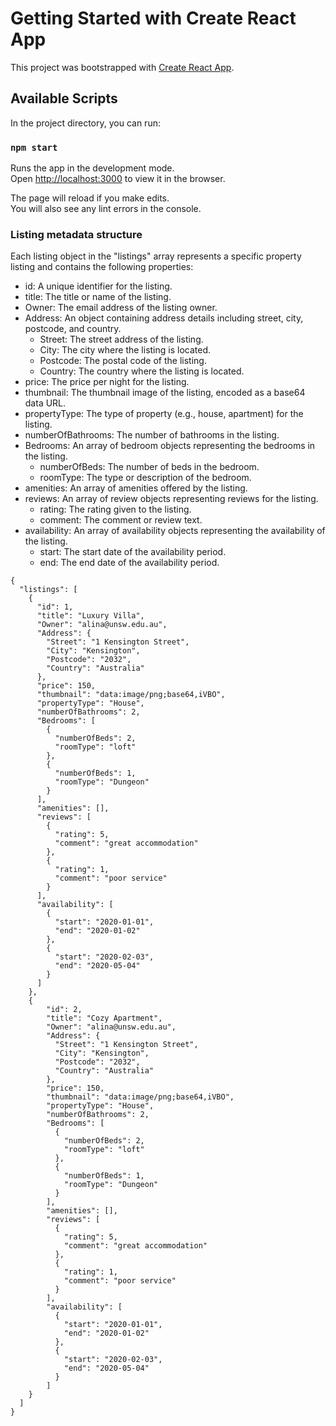 # Getting Started with Create React App

This project was bootstrapped with [Create React App](https://github.com/facebook/create-react-app).

## Available Scripts

In the project directory, you can run:

### `npm start`

Runs the app in the development mode.\
Open [http://localhost:3000](http://localhost:3000) to view it in the browser.

The page will reload if you make edits.\
You will also see any lint errors in the console.

### Listing metadata structure
Each listing object in the "listings" array represents a specific property listing and contains the following properties:

- id: A unique identifier for the listing.
- title: The title or name of the listing.
- Owner: The email address of the listing owner.
- Address: An object containing address details including street, city, postcode, and country.
    - Street: The street address of the listing.
    - City: The city where the listing is located.
    - Postcode: The postal code of the listing.
    - Country: The country where the listing is located.
- price: The price per night for the listing.
- thumbnail: The thumbnail image of the listing, encoded as a base64 data URL.
- propertyType: The type of property (e.g., house, apartment) for the listing.
- numberOfBathrooms: The number of bathrooms in the listing.
- Bedrooms: An array of bedroom objects representing the bedrooms in the listing.
    - numberOfBeds: The number of beds in the bedroom.
    - roomType: The type or description of the bedroom.
- amenities: An array of amenities offered by the listing.
- reviews: An array of review objects representing reviews for the listing.
    - rating: The rating given to the listing.
    - comment: The comment or review text.
- availability: An array of availability objects representing the availability of the listing.
    - start: The start date of the availability period.
    - end: The end date of the availability period.




```
{
  "listings": [
    {
      "id": 1,
      "title": "Luxury Villa",
      "Owner": "alina@unsw.edu.au",
      "Address": {
        "Street": "1 Kensington Street",
        "City": "Kensington",
        "Postcode": "2032",
        "Country": "Australia"
      },
      "price": 150,
      "thumbnail": "data:image/png;base64,iVBO",
      "propertyType": "House",
      "numberOfBathrooms": 2,
      "Bedrooms": [
        {
          "numberOfBeds": 2,
          "roomType": "loft"
        },
        {
          "numberOfBeds": 1,
          "roomType": "Dungeon"
        }
      ],
      "amenities": [],
      "reviews": [
        {
          "rating": 5,
          "comment": "great accommodation"
        },
        {
          "rating": 1,
          "comment": "poor service"
        }
      ],
      "availability": [
        {
          "start": "2020-01-01",
          "end": "2020-01-02"
        },
        {
          "start": "2020-02-03",
          "end": "2020-05-04"
        }
      ]
    },
    {
        "id": 2,
        "title": "Cozy Apartment",
        "Owner": "alina@unsw.edu.au",
        "Address": {
          "Street": "1 Kensington Street",
          "City": "Kensington",
          "Postcode": "2032",
          "Country": "Australia"
        },
        "price": 150,
        "thumbnail": "data:image/png;base64,iVBO",
        "propertyType": "House",
        "numberOfBathrooms": 2,
        "Bedrooms": [
          {
            "numberOfBeds": 2,
            "roomType": "loft"
          },
          {
            "numberOfBeds": 1,
            "roomType": "Dungeon"
          }
        ],
        "amenities": [],
        "reviews": [
          {
            "rating": 5,
            "comment": "great accommodation"
          },
          {
            "rating": 1,
            "comment": "poor service"
          }
        ],
        "availability": [
          {
            "start": "2020-01-01",
            "end": "2020-01-02"
          },
          {
            "start": "2020-02-03",
            "end": "2020-05-04"
          }
        ]
    }
  ]
}

```